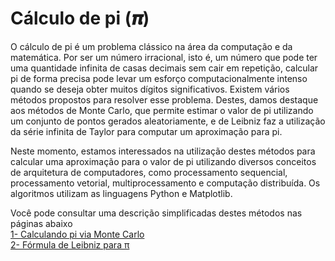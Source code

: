 # Cálculo de pi (𝝅)

O cálculo de pi é um problema clássico na área da computação e da matemática. Por ser um número irracional, isto é, um número que pode ter uma quantidade infinita de casas decimais sem cair em repetição, calcular pi de forma precisa pode levar um esforço computacionalmente intenso quando se deseja obter muitos dígitos significativos. Existem vários métodos propostos para resolver esse problema. Destes, damos destaque aos métodos de Monte Carlo, que permite estimar o valor de pi utilizando um conjunto de pontos gerados aleatoriamente, e de Leibniz faz a utilização da série infinita de Taylor para computar um aproximação para pi.

Neste momento, estamos interessados na utilização destes métodos para calcular uma aproximação para o valor de pi utilizando diversos conceitos de arquitetura de computadores, como processamento sequencial, processamento vetorial, multiprocessamento e computação distribuída. Os algoritmos utilizam as linguagens Python e Matplotlib.

Você pode consultar uma descrição simplificadas destes métodos nas páginas abaixo <br>
[1- Calculando pi via Monte Carlo](https://www.blogcyberini.com/2018/09/calculando-o-valor-de-pi-via-metodo-de-monte-carlo.html)<br>
[2- Fórmula de Leibniz para π](https://pt.wikipedia.org/wiki/F%C3%B3rmula_de_Leibniz_para_%CF%80)<br>

